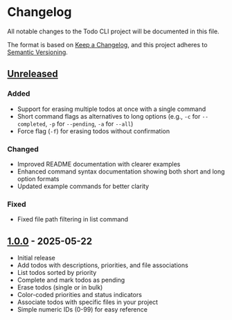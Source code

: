 # Changelog

All notable changes to the Todo CLI project will be documented in this file.

The format is based on [Keep a Changelog](https://keepachangelog.com/en/1.0.0/),
and this project adheres to [Semantic Versioning](https://semver.org/spec/v2.0.0.html).

## [Unreleased]

### Added
- Support for erasing multiple todos at once with a single command
- Short command flags as alternatives to long options (e.g., `-c` for `--completed`, `-p` for `--pending`, `-a` for `--all`)
- Force flag (`-f`) for erasing todos without confirmation

### Changed
- Improved README documentation with clearer examples
- Enhanced command syntax documentation showing both short and long option formats
- Updated example commands for better clarity

### Fixed
- Fixed file path filtering in list command

## [1.0.0] - 2025-05-22
- Initial release
- Add todos with descriptions, priorities, and file associations
- List todos sorted by priority
- Complete and mark todos as pending
- Erase todos (single or in bulk)
- Color-coded priorities and status indicators
- Associate todos with specific files in your project
- Simple numeric IDs (0-99) for easy reference

[Unreleased]: https://github.com/Matthew-Jia/todo-cli/compare/v1.0.0...HEAD
[1.0.0]: https://github.com/Matthew-Jia/todo-cli/releases/tag/v1.0.0
